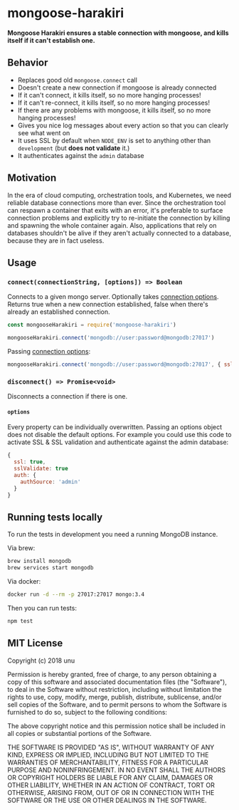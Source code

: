 # mongoose-harakiri

**Mongoose Harakiri ensures a stable connection with mongoose, and kills itself if it can't establish one.**

## Behavior
- Replaces good old `mongoose.connect` call
- Doesn't create a new connection if mongoose is already connected
- If it can't connect, it kills itself, so no more hanging processes!
- If it can't re-connect, it kills itself, so no more hanging processes!
- If there are any problems with mongoose, it kills itself, so no more hanging processes!
- Gives you nice log messages about every action so that you can clearly see what went on
- It uses SSL by default when `NODE_ENV` is set to anything other than `development` (but **does not validate** it.)
- It authenticates against the `admin` database

## Motivation
In the era of cloud computing, orchestration tools, and Kubernetes, we need reliable database connections more than ever. Since the orchestration tool can respawn a container that exits with an error, it's preferable to surface connection problems and explicitly try to re-initiate the connection by killing and spawning the whole container again. Also, applications that rely on databases shouldn't be alive if they aren't actually connected to a database, because they are in fact useless.

## Usage

### `connect(connectionString, [options]) => Boolean`

Connects to a given mongo server. Optionally takes [connection options](https://mongodb.github.io/node-mongodb-native/1.4/driver-articles/mongoclient.html?highlight=server#db-a-hash-of-options-at-the-db-level-overriding-or-adjusting-functionality-not-supported-by-the-url). Returns true when a new connection established, false when there's already an established connection.

```js
const mongooseHarakiri = require('mongoose-harakiri')

mongooseHarakiri.connect('mongodb://user:password@mongodb:27017')
```

Passing [connection options](https://mongodb.github.io/node-mongodb-native/1.4/driver-articles/mongoclient.html?highlight=server#db-a-hash-of-options-at-the-db-level-overriding-or-adjusting-functionality-not-supported-by-the-url):

```js
mongooseHarakiri.connect('mongodb://user:password@mongodb:27017', { ssl: false })
```

### `disconnect() => Promise<void>`

Disconnects a connection if there is one.

#### `options`

Every property can be individually overwritten. Passing an options object does not disable the default options. For example you could use this code to activate SSL & SSL validation and authenticate against the admin database:

```js
{
  ssl: true,
  sslValidate: true
  auth: {
    authSource: 'admin'
  }
}
```

## Running tests locally

To run the tests in development you need a running MongoDB instance.

Via brew:

```sh
brew install mongodb
brew services start mongodb
```

Via docker:

```sh
docker run -d --rm -p 27017:27017 mongo:3.4
```

Then you can run tests:

```sh
npm test
```

## MIT License

Copyright (c) 2018 unu

Permission is hereby granted, free of charge, to any person obtaining a copy
of this software and associated documentation files (the "Software"), to deal
in the Software without restriction, including without limitation the rights
to use, copy, modify, merge, publish, distribute, sublicense, and/or sell
copies of the Software, and to permit persons to whom the Software is
furnished to do so, subject to the following conditions:

The above copyright notice and this permission notice shall be included in all
copies or substantial portions of the Software.

THE SOFTWARE IS PROVIDED "AS IS", WITHOUT WARRANTY OF ANY KIND, EXPRESS OR
IMPLIED, INCLUDING BUT NOT LIMITED TO THE WARRANTIES OF MERCHANTABILITY,
FITNESS FOR A PARTICULAR PURPOSE AND NONINFRINGEMENT. IN NO EVENT SHALL THE
AUTHORS OR COPYRIGHT HOLDERS BE LIABLE FOR ANY CLAIM, DAMAGES OR OTHER
LIABILITY, WHETHER IN AN ACTION OF CONTRACT, TORT OR OTHERWISE, ARISING FROM,
OUT OF OR IN CONNECTION WITH THE SOFTWARE OR THE USE OR OTHER DEALINGS IN THE
SOFTWARE.
